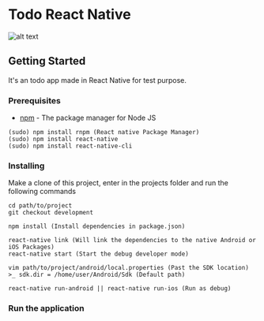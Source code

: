 # Todo React Native

![alt text](https://firebasestorage.googleapis.com/v0/b/todo-react-native-f0c1c.appspot.com/o/app_logo.png?alt=media&token=68594911-546d-477a-82c0-aa9c1da7c985)

## Getting Started

  It's an todo app made in React Native for test purpose.

### Prerequisites

* [npm](https://docs.npmjs.com/cli/install) - The package manager for Node JS

```
(sudo) npm install rnpm (React native Package Manager)
(sudo) npm install react-native
(sudo) npm install react-native-cli
```
### Installing

Make a clone of this project, enter in the projects folder and run the following commands
```
cd path/to/project
git checkout development

npm install (Install dependencies in package.json)

react-native link (Will link the dependencies to the native Android or iOS Packages)
react-native start (Start the debug developer mode)

vim path/to/project/android/local.properties (Past the SDK location)
>_ sdk.dir = /home/user/Android/Sdk (Default path)

react-native run-android || react-native run-ios (Run as debug)
```

### Run the application
